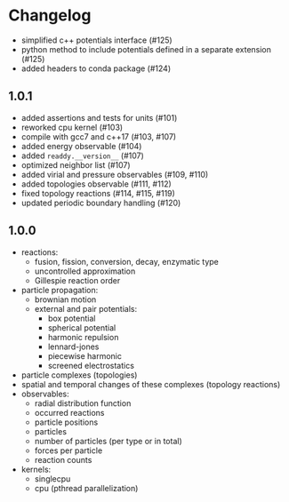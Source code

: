 # Changelog

- simplified c++ potentials interface (#125)
- python method to include potentials defined in a separate extension (#125)
- added headers to conda package (#124) 

## 1.0.1
- added assertions and tests for units (#101)
- reworked cpu kernel (#103)
- compile with gcc7 and c++17 (#103, #107)
- added energy observable (#104)
- added `readdy.__version__` (#107)
- optimized neighbor list (#107)
- added virial and pressure observables (#109, #110)
- added topologies observable (#111, #112)
- fixed topology reactions (#114, #115, #119)
- updated periodic boundary handling (#120)

## 1.0.0
- reactions:
    - fusion, fission, conversion, decay, enzymatic type
    - uncontrolled approximation
    - Gillespie reaction order
- particle propagation:
    - brownian motion
    - external and pair potentials:
        - box potential
        - spherical potential
        - harmonic repulsion
        - lennard-jones
        - piecewise harmonic
        - screened electrostatics
- particle complexes (topologies)
- spatial and temporal changes of these complexes (topology reactions)
- observables:
    - radial distribution function
    - occurred reactions
    - particle positions
    - particles
    - number of particles (per type or in total)
    - forces per particle
    - reaction counts
- kernels:
    - singlecpu
    - cpu (pthread parallelization)
